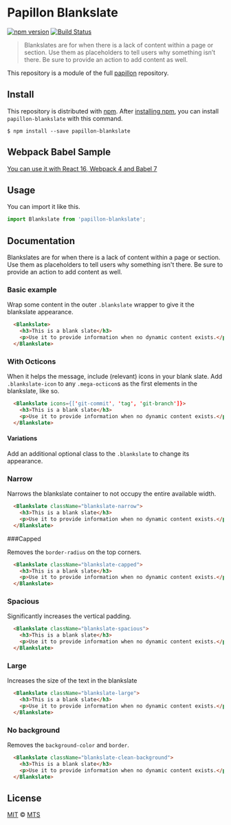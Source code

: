 # Papillon Blankslate

[![npm version](https://img.shields.io/npm/v/papillon-blankslate.svg)](https://www.npmjs.org/package/papillon-blankslate)
[![Build Status](https://travis-ci.org/mts/papillon.svg?branch=master)](https://travis-ci.org/mts/papillon)

> Blankslates are for when there is a lack of content within a page or section. Use them as placeholders to tell users why something isn’t there. Be sure to provide an action to add content as well.

This repository is a module of the full [papillon][papillon] repository.

## Install

This repository is distributed with [npm][npm]. After [installing npm][install-npm], you can install `papillon-blankslate` with this command.

```
$ npm install --save papillon-blankslate
```

## Webpack Babel Sample
[You can use it with React 16, Webpack 4 and Babel 7](https://github.com/mts/papillon/tree/master/packages/papillon-blankslate/webpack-babel-sample)

## Usage

You can import it like this.

```javascript
import Blankslate from 'papillon-blankslate';
```

## Documentation

Blankslates are for when there is a lack of content within a page or section. Use them as placeholders to tell users why something isn't there. Be sure to provide an action to add content as well.

### Basic example

Wrap some content in the outer `.blankslate` wrapper to give it the blankslate appearance.

```html
  <Blankslate>
    <h3>This is a blank slate</h3>
    <p>Use it to provide information when no dynamic content exists.</p>
  </Blankslate>
```

### With Octicons

When it helps the message, include (relevant) icons in your blank slate. Add `.blankslate-icon` to any `.mega-octicon`s as the first elements in the blankslate, like so.

```html
  <Blankslate icons={['git-commit', 'tag', 'git-branch']}>
    <h3>This is a blank slate</h3>
    <p>Use it to provide information when no dynamic content exists.</p>
  </Blankslate>
```

#### Variations

Add an additional optional class to the `.blankslate` to change its appearance.

### Narrow

Narrows the blankslate container to not occupy the entire available width.

```html
  <Blankslate className="blankslate-narrow">
    <h3>This is a blank slate</h3>
    <p>Use it to provide information when no dynamic content exists.</p>
  </Blankslate>
```

###Capped

Removes the `border-radius` on the top corners.

```html
  <Blankslate className="blankslate-capped">
    <h3>This is a blank slate</h3>
    <p>Use it to provide information when no dynamic content exists.</p>
  </Blankslate>
```

### Spacious

Significantly increases the vertical padding.

```html
  <Blankslate className="blankslate-spacious">
    <h3>This is a blank slate</h3>
    <p>Use it to provide information when no dynamic content exists.</p>
  </Blankslate>
```

### Large

Increases the size of the text in the blankslate

```html
  <Blankslate className="blankslate-large">
    <h3>This is a blank slate</h3>
    <p>Use it to provide information when no dynamic content exists.</p>
  </Blankslate>
```

### No background

Removes the `background-color` and `border`.

```html
  <Blankslate className="blankslate-clean-background">
    <h3>This is a blank slate</h3>
    <p>Use it to provide information when no dynamic content exists.</p>
  </Blankslate>
```

## License

[MIT](./LICENSE) &copy; [MTS](https://github.com/mts)

[papillon]: https://github.com/mts/papillon
[docs]: https://github.com/mts/papillon/tree/master/packages/papillon-blankslate
[npm]: https://www.npmjs.com/package/papillon-blankslate
[install-npm]: https://docs.npmjs.com/getting-started/installing-node
[react]: https://github.com/facebook/react

